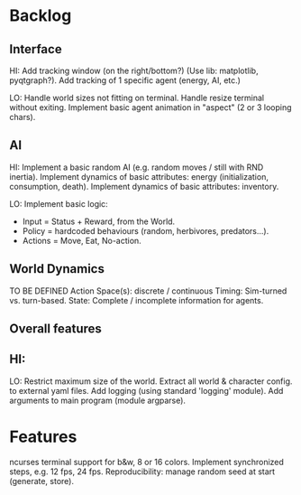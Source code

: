 # Backlog

## Interface

HI:
Add tracking window (on the right/bottom?) (Use lib: matplotlib, pyqtgraph?).
Add tracking of 1 specific agent (energy, AI, etc.)

LO:
Handle world sizes not fitting on terminal.
Handle resize terminal without exiting.
Implement basic agent animation in "aspect" (2 or 3 looping chars).

## AI

HI:
Implement a basic random AI (e.g. random moves / still with RND inertia).
Implement dynamics of basic attributes: energy (initialization, consumption, death).
Implement dynamics of basic attributes: inventory.

LO:
Implement basic logic:

* Input = Status + Reward, from the World.
* Policy = hardcoded behaviours (random, herbivores, predators...).
* Actions = Move, Eat, No-action.

## World Dynamics

TO BE DEFINED
Action Space(s): discrete / continuous
Timing: Sim-turned vs. turn-based.
State: Complete / incomplete information for agents.


## Overall features

HI:
-

LO:
Restrict maximum size of the world.
Extract all world & character config. to external yaml files.
Add logging (using standard 'logging' module).
Add arguments to main program (module argparse).



# Features
ncurses terminal support for b&w, 8 or 16 colors.
Implement synchronized steps, e.g. 12 fps, 24 fps.
Reproducibility: manage random seed at start (generate, store).

